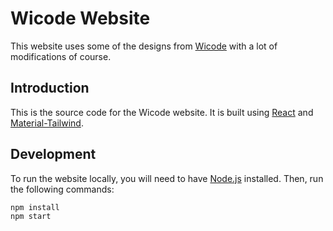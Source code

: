# Wicode Website

This website uses some of the designs from [Wicode](https://wicodezu.vercel.app/) with a lot of modifications of course.

## Introduction

This is the source code for the Wicode website. It is built using [React](https://reactjs.org/) and [Material-Tailwind](https://material-tailwind.com/).

## Development

To run the website locally, you will need to have [Node.js](https://nodejs.org/en/) installed. Then, run the following commands:

```bash
npm install
npm start
```
